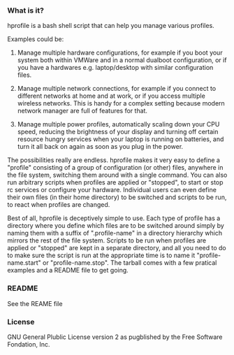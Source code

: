 ### What is it?

hprofile is a bash shell script that can help you manage various profiles.

Examples could be:

  1. Manage multiple hardware configurations, for example if you boot your system
     both within VMWare and in a normal dualboot configuration, or if you have a
	 hardwares e.g. laptop/desktop with similar configuration files.

  2. Manage multiple network connections, for example if you connect to different
     networks at home and at work, or if you access multiple wireless networks.
     This is handy for a complex setting because modern network manager are full
	 of features for that.

  3. Manage multiple power profiles, automatically scaling down your CPU speed,
     reducing the brightness of your display and turning off certain resource
	 hungry services when your laptop is running on batteries, and turn it all
	 back on again as soon as you plug in the power.

The possibilities really are endless. hprofile makes it very easy to define a
"profile" consisting of a group of configuration (or other) files, anywhere in
the file system, switching them around with a single command. You can also run
arbitrary scripts when profiles are applied or "stopped", to start or stop rc 
services or configure your hardware. Individual users can even define their own
files (in their home directory) to be switched and scripts to be run, to react
when profiles are changed.

Best of all, hprofile is deceptively simple to use. Each type of profile has a
directory where you define which files are to be switched around simply by naming
them with a suffix of ".profile-name" in a directory hierarchy which mirrors
the rest of the file system. Scripts to be run when profiles are applied or
"stopped" are kept in a separate directory, and all you need to do to make sure
the script is run at the appropriate time is to name it "profile-name.start"
or "profile-name.stop". The tarball comes with a few pratical examples and a
README file to get going.

### README

See the REAME file

### License

GNU General Plublic License version 2
as pugblished by the Free Software Fondation, Inc.

